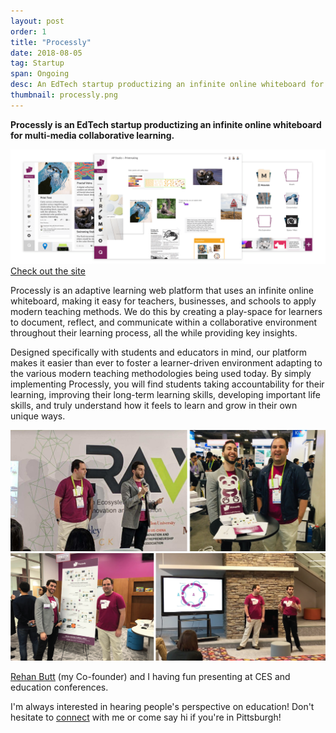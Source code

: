 ```yaml
---
layout: post
order: 1
title: "Processly"
date: 2018-08-05
tag: Startup
span: Ongoing
desc: An EdTech startup productizing an infinite online whiteboard for multi-media collaborative learning
thumbnail: processly.png
---
```

**Processly is an EdTech startup productizing an infinite online whiteboard for multi-media collaborative learning.**

<div>
<img src="../img/processly/processlyhome.png">
</div>

<div>
<a target="_blank" href="https://processly.io/">
    <div class="bab"> Check out the site
    </div>
</a>
</div>


Processly is an adaptive learning web platform that uses an infinite online whiteboard, making it easy for teachers, businesses, and schools to apply modern teaching methods. We do this by creating a play-space for learners to document, reflect, and communicate within a collaborative environment throughout their learning process, all the while providing key insights.

Designed specifically with students and educators in mind, our platform makes it easier than ever to foster a learner-driven environment adapting to the various modern teaching methodologies being used today. By simply implementing Processly, you will find students taking accountability for their learning, improving their long-term learning skills, developing important life skills, and truly understand how it feels to learn and grow in their own unique ways.

<div>
<img src="../img/processly/presentations 2.png">
<img src="../img/processly/presentations.png">
</div>

<a target="_blanl" href="http://rehanbutt.com/">Rehan Butt</a> (my Co-founder) and I having fun presenting at CES and education conferences.

I'm always interested in hearing people's perspective on education! Don't hesitate to <a target="_blanl" href="https://goo.gl/forms/aFJyCqeoDhrwU0Um2">connect</a> with me or come say hi if you're in Pittsburgh!

